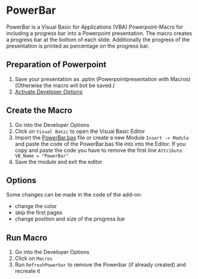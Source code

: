 # PowerBar
PowerBar is a Visual Basic for Applications (VBA) Powerpoint-Macro for including a progress bar into a Powerpoint presentation.
The macro creates a progress bar at the bottom of each slide. Additionally the progress of the presentation is printed as percentage on the progress bar.

## Preparation of Powerpoint

1. Save your presentation as .pptm (Powerpointpresentation with Macros) (Otherwise the macro will bot be saved.)
2. [Activate Developer Options](https://support.office.com/en-us/article/Show-the-Developer-tab-e1192344-5e56-4d45-931b-e5fd9bea2d45#ID0EAABAAA=2016,_2013,_2010)

## Create the Macro
1. Go into the Developer Options
2. Click on ``Visual Basic`` to open the Visual Basic Editor
3. Import the [PowerBar.bas](PowerBar.bas) file or create a new Module ``Insert -> Module`` and paste the code of the PowerBar.bas file into into the Editor. If you copy and paste the code you have to remove the first line ``Attribute VB_Name = "PowerBar"``
4. Save the module and exit the editor


## Options
Some changes can be made in the code of the add-on:
- change the color
- skip the first pages
- change position and size of the progress bar

## Run Macro
1. Go into the Developer Options
2. Click on ``Macros``
3. Run ``RefreshPowerbar`` to remove the Powerbar (if already created) and recreate it
